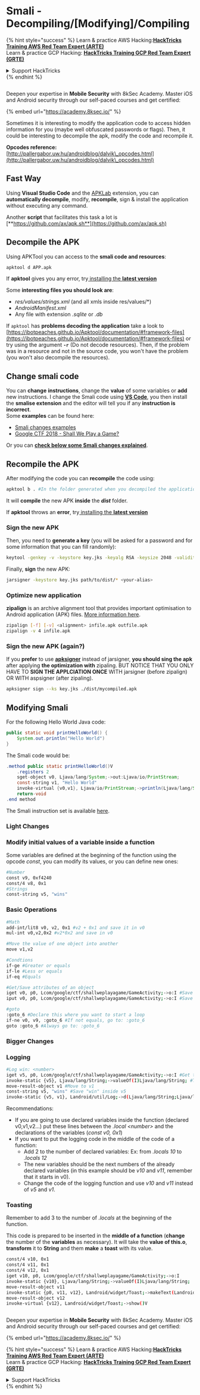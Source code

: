 # Smali - Decompiling/\[Modifying]/Compiling

{% hint style="success" %}
Learn & practice AWS Hacking:<img src="/.gitbook/assets/arte.png" alt="" data-size="line">[**HackTricks Training AWS Red Team Expert (ARTE)**](https://training.hacktricks.xyz/courses/arte)<img src="/.gitbook/assets/arte.png" alt="" data-size="line">\
Learn & practice GCP Hacking: <img src="/.gitbook/assets/grte.png" alt="" data-size="line">[**HackTricks Training GCP Red Team Expert (GRTE)**<img src="/.gitbook/assets/grte.png" alt="" data-size="line">](https://training.hacktricks.xyz/courses/grte)

<details>

<summary>Support HackTricks</summary>

* Check the [**subscription plans**](https://github.com/sponsors/carlospolop)!
* **Join the** 💬 [**Discord group**](https://discord.gg/hRep4RUj7f) or the [**telegram group**](https://t.me/peass) or **follow** us on **Twitter** 🐦 [**@hacktricks\_live**](https://twitter.com/hacktricks\_live)**.**
* **Share hacking tricks by submitting PRs to the** [**HackTricks**](https://github.com/carlospolop/hacktricks) and [**HackTricks Cloud**](https://github.com/carlospolop/hacktricks-cloud) github repos.

</details>
{% endhint %}

<figure><img src="/.gitbook/assets/image (2).png" alt=""><figcaption></figcaption></figure>

Deepen your expertise in **Mobile Security** with 8kSec Academy. Master iOS and Android security through our self-paced courses and get certified:

{% embed url="https://academy.8ksec.io/" %}

Sometimes it is interesting to modify the application code to access hidden information for you (maybe well obfuscated passwords or flags). Then, it could be interesting to decompile the apk, modify the code and recompile it.

**Opcodes reference:** [http://pallergabor.uw.hu/androidblog/dalvik\_opcodes.html](http://pallergabor.uw.hu/androidblog/dalvik\_opcodes.html)

## Fast Way

Using **Visual Studio Code** and the [APKLab](https://github.com/APKLab/APKLab) extension, you can **automatically decompile**, modify, **recompile**, sign & install the application without executing any command.

Another **script** that facilitates this task a lot is [**https://github.com/ax/apk.sh**](https://github.com/ax/apk.sh)

## Decompile the APK

Using APKTool you can access to the **smali code and resources**:

```bash
apktool d APP.apk
```

If **apktool** gives you any error, try[ installing the **latest version**](https://ibotpeaches.github.io/Apktool/install/)

Some **interesting files you should look are**:

* _res/values/strings.xml_ (and all xmls inside res/values/\*)
* _AndroidManifest.xml_
* Any file with extension _.sqlite_ or _.db_

If `apktool` has **problems decoding the application** take a look to [https://ibotpeaches.github.io/Apktool/documentation/#framework-files](https://ibotpeaches.github.io/Apktool/documentation/#framework-files) or try using the argument **`-r`** (Do not decode resources). Then, if the problem was in a resource and not in the source code, you won't have the problem (you won't also decompile the resources).

## Change smali code

You can **change** **instructions**, change the **value** of some variables or **add** new instructions. I change the Smali code using [**VS Code**](https://code.visualstudio.com), you then install the **smalise extension** and the editor will tell you if any **instruction is incorrect**.\
Some **examples** can be found here:

* [Smali changes examples](smali-changes.md)
* [Google CTF 2018 - Shall We Play a Game?](google-ctf-2018-shall-we-play-a-game.md)

Or you can [**check below some Smali changes explained**](smali-changes.md#modifying-smali).

## Recompile the APK

After modifying the code you can **recompile** the code using:

```bash
apktool b . #In the folder generated when you decompiled the application
```

It will **compile** the new APK **inside** the _**dist**_ folder.

If **apktool** throws an **error**, try[ installing the **latest version**](https://ibotpeaches.github.io/Apktool/install/)

### **Sign the new APK**

Then, you need to **generate a key** (you will be asked for a password and for some information that you can fill randomly):

```bash
keytool -genkey -v -keystore key.jks -keyalg RSA -keysize 2048 -validity 10000 -alias <your-alias>
```

Finally, **sign** the new APK:

```bash
jarsigner -keystore key.jks path/to/dist/* <your-alias>
```

### Optimize new application

**zipalign** is an archive alignment tool that provides important optimisation to Android application (APK) files. [More information here](https://developer.android.com/studio/command-line/zipalign).

```bash
zipalign [-f] [-v] <alignment> infile.apk outfile.apk
zipalign -v 4 infile.apk
```

### **Sign the new APK (again?)**

If you **prefer** to use [**apksigner**](https://developer.android.com/studio/command-line/) instead of jarsigner, **you should sing the apk** after applying **the optimization with** zipaling. BUT NOTICE THAT YOU ONLY HAVE TO **SIGN THE APPLCIATION ONCE** WITH jarsigner (before zipalign) OR WITH aspsigner (after zipaling).

```bash
apksigner sign --ks key.jks ./dist/mycompiled.apk
```

## Modifying Smali

For the following Hello World Java code:

```java
public static void printHelloWorld() {
    System.out.println("Hello World")
}
```

The Smali code would be:

```java
.method public static printHelloWorld()V
    .registers 2
    sget-object v0, Ljava/lang/System;->out:Ljava/io/PrintStream;
    const-string v1, "Hello World"
    invoke-virtual {v0,v1}, Ljava/io/PrintStream;->println(Ljava/lang/String;)V
    return-void
.end method
```

The Smali instruction set is available [here](https://source.android.com/devices/tech/dalvik/dalvik-bytecode#instructions).

### Light Changes

### Modify initial values of a variable inside a function

Some variables are defined at the beginning of the function using the opcode _const_, you can modify its values, or you can define new ones:

```bash
#Number
const v9, 0xf4240
const/4 v8, 0x1
#Strings
const-string v5, "wins"
```

### Basic Operations

```bash
#Math
add-int/lit8 v0, v2, 0x1 #v2 + 0x1 and save it in v0
mul-int v0,v2,0x2 #v2*0x2 and save in v0

#Move the value of one object into another
move v1,v2

#Condtions
if-ge #Greater or equals
if-le #Less or equals
if-eq #Equals

#Get/Save attributes of an object
iget v0, p0, Lcom/google/ctf/shallweplayagame/GameActivity;->o:I #Save this.o inside v0
iput v0, p0, Lcom/google/ctf/shallweplayagame/GameActivity;->o:I #Save v0 inside this.o

#goto
:goto_6 #Declare this where you want to start a loop
if-ne v0, v9, :goto_6 #If not equals, go to: :goto_6
goto :goto_6 #Always go to: :goto_6
```

### Bigger Changes

### Logging

```bash
#Log win: <number>
iget v5, p0, Lcom/google/ctf/shallweplayagame/GameActivity;->o:I #Get this.o inside v5
invoke-static {v5}, Ljava/lang/String;->valueOf(I)Ljava/lang/String; #Transform number to String
move-result-object v1 #Move to v1
const-string v5, "wins" #Save "win" inside v5
invoke-static {v5, v1}, Landroid/util/Log;->d(Ljava/lang/String;Ljava/lang/String;)I #Logging "Wins: <num>"
```

Recommendations:

* If you are going to use declared variables inside the function (declared v0,v1,v2...) put these lines between the _.local \<number>_ and the declarations of the variables (_const v0, 0x1_)
* If you want to put the logging code in the middle of the code of a function:
  * Add 2 to the number of declared variables: Ex: from _.locals 10_ to _.locals 12_
  * The new variables should be the next numbers of the already declared variables (in this example should be _v10_ and _v11_, remember that it starts in v0).
  * Change the code of the logging function and use _v10_ and _v11_ instead of _v5_ and _v1_.

### Toasting

Remember to add 3 to the number of _.locals_ at the beginning of the function.

This code is prepared to be inserted in the **middle of a function** (**change** the number of the **variables** as necessary). It will take the **value of this.o**, **transform** it to **String** and them **make** a **toast** with its value.

```bash
const/4 v10, 0x1
const/4 v11, 0x1
const/4 v12, 0x1
iget v10, p0, Lcom/google/ctf/shallweplayagame/GameActivity;->o:I
invoke-static {v10}, Ljava/lang/String;->valueOf(I)Ljava/lang/String;
move-result-object v11
invoke-static {p0, v11, v12}, Landroid/widget/Toast;->makeText(Landroid/content/Context;Ljava/lang/CharSequence;I)Landroid/widget/Toast;
move-result-object v12
invoke-virtual {v12}, Landroid/widget/Toast;->show()V
```

<figure><img src="/.gitbook/assets/image (2).png" alt=""><figcaption></figcaption></figure>

Deepen your expertise in **Mobile Security** with 8kSec Academy. Master iOS and Android security through our self-paced courses and get certified:

{% embed url="https://academy.8ksec.io/" %}

{% hint style="success" %}
Learn & practice AWS Hacking:<img src="/.gitbook/assets/arte.png" alt="" data-size="line">[**HackTricks Training AWS Red Team Expert (ARTE)**](https://training.hacktricks.xyz/courses/arte)<img src="/.gitbook/assets/arte.png" alt="" data-size="line">\
Learn & practice GCP Hacking: <img src="/.gitbook/assets/grte.png" alt="" data-size="line">[**HackTricks Training GCP Red Team Expert (GRTE)**<img src="/.gitbook/assets/grte.png" alt="" data-size="line">](https://training.hacktricks.xyz/courses/grte)

<details>

<summary>Support HackTricks</summary>

* Check the [**subscription plans**](https://github.com/sponsors/carlospolop)!
* **Join the** 💬 [**Discord group**](https://discord.gg/hRep4RUj7f) or the [**telegram group**](https://t.me/peass) or **follow** us on **Twitter** 🐦 [**@hacktricks\_live**](https://twitter.com/hacktricks\_live)**.**
* **Share hacking tricks by submitting PRs to the** [**HackTricks**](https://github.com/carlospolop/hacktricks) and [**HackTricks Cloud**](https://github.com/carlospolop/hacktricks-cloud) github repos.

</details>
{% endhint %}


